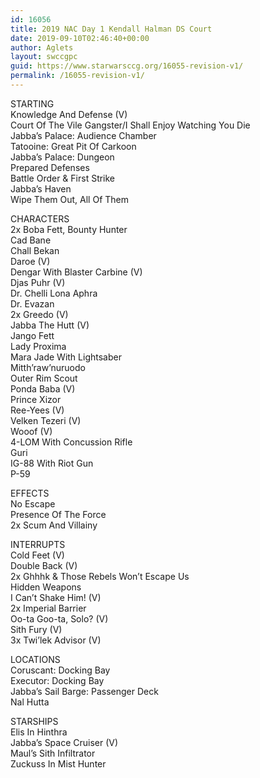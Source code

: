 ```yaml
---
id: 16056
title: 2019 NAC Day 1 Kendall Halman DS Court
date: 2019-09-10T02:46:40+00:00
author: Aglets
layout: swccgpc
guid: https://www.starwarsccg.org/16055-revision-v1/
permalink: /16055-revision-v1/
---
```

STARTING  
Knowledge And Defense (V)  
Court Of The Vile Gangster/I Shall Enjoy Watching You Die  
Jabba&#8217;s Palace: Audience Chamber  
Tatooine: Great Pit Of Carkoon  
Jabba&#8217;s Palace: Dungeon  
Prepared Defenses  
Battle Order & First Strike  
Jabba&#8217;s Haven  
Wipe Them Out, All Of Them

CHARACTERS  
2x Boba Fett, Bounty Hunter  
Cad Bane  
Chall Bekan  
Daroe (V)  
Dengar With Blaster Carbine (V)  
Djas Puhr (V)  
Dr. Chelli Lona Aphra  
Dr. Evazan  
2x Greedo (V)  
Jabba The Hutt (V)  
Jango Fett  
Lady Proxima  
Mara Jade With Lightsaber  
Mitth&#8217;raw&#8217;nuruodo  
Outer Rim Scout  
Ponda Baba (V)  
Prince Xizor  
Ree-Yees (V)  
Velken Tezeri (V)  
Wooof (V)  
4-LOM With Concussion Rifle  
Guri  
IG-88 With Riot Gun  
P-59

EFFECTS  
No Escape  
Presence Of The Force  
2x Scum And Villainy

INTERRUPTS  
Cold Feet (V)  
Double Back (V)  
2x Ghhhk & Those Rebels Won&#8217;t Escape Us  
Hidden Weapons  
I Can&#8217;t Shake Him! (V)  
2x Imperial Barrier  
Oo-ta Goo-ta, Solo? (V)  
Sith Fury (V)  
3x Twi&#8217;lek Advisor (V)

LOCATIONS  
Coruscant: Docking Bay  
Executor: Docking Bay  
Jabba&#8217;s Sail Barge: Passenger Deck  
Nal Hutta

STARSHIPS  
Elis In Hinthra  
Jabba&#8217;s Space Cruiser (V)  
Maul&#8217;s Sith Infiltrator  
Zuckuss In Mist Hunter